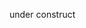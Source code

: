 under construct

<!---
gabriellfabrega/gabriellfabrega is a ✨ special ✨ repository because its `README.md` (this file) appears on your GitHub profile.
You can click the Preview link to take a look at your changes.
--->
